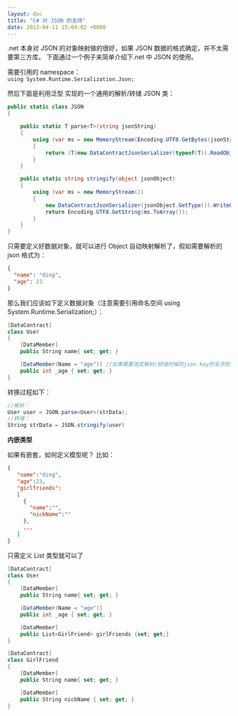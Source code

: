```yaml
---
layout: doc
title: "C# 对 JSON 的支持"
date: 2013-04-11 15:04:02 +0800
---
```


.net 本身对 JSON 的对象映射做的很好，如果 JSON 数据的格式确定，并不太需要第三方库。
下面通过一个例子来简单介绍下.net 中 JSON 的使用。

需要引用的 namespace：  
`using System.Runtime.Serialization.Json;`

然后下面是利用泛型 实现的一个通用的解析/转储 JSON 类：

```csharp
public static class JSON
{

    public static T parse<T>(string jsonString)
    {
        using (var ms = new MemoryStream(Encoding.UTF8.GetBytes(jsonString)))
        {
            return (T)new DataContractJsonSerializer(typeof(T)).ReadObject(ms);
        }
    }

    public static string stringify(object jsonObject)
    {
        using (var ms = new MemoryStream())
        {
            new DataContractJsonSerializer(jsonObject.GetType()).WriteObject(ms, jsonObject);
            return Encoding.UTF8.GetString(ms.ToArray());
        }
    }
}

```

只需要定义好数据对象，就可以进行 Object 自动映射解析了，假如需要解析的 json 格式为：

```json
{
  "name": "ding",
  "age": 23
}
```

那么我们应该如下定义数据对象（注意需要引用命名空间 using System.Runtime.Serialization;）：

```csharp
[DataContract]
class User
{
    [DataMember]
    public String name{ set; get; }

    [DataMember(Name = "age")] //如果需要改变解析/转储时候的json key的名字的映射关系，这里的可以设置Name参数
    public int _age { set; get; }
}
```

转换过程如下：

```csharp
//解析：
User user = JSON.parse<User>(strData);
//转储：
String strData = JSON.stringify(user)

```

**内嵌类型**

如果有嵌套，如何定义模型呢？ 比如：

```json
{
   "name":"ding",
   "age":23,
   "girlfriends":
   [
     {
       "name":"",
       "nickName":""
     },
     ...
   ]
}

```

只需定义 List 类型就可以了

```csharp
[DataContract]
class User
{
    [DataMember]
    public String name{ set; get; }

    [DataMember(Name = "age")]
    public int _age { set; get; }

    [DataMember]
    public List<GirlFriend> girlFriends {set; get;}
}

[DataContract]
class GirlFriend
{
    [DataMember]
    public String name{ set; get; }

    [DataMember]
    public String nickName { set; get; }
}
```
